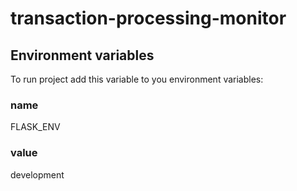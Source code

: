 # transaction-processing-monitor

## Environment variables
To run project add this variable to you environment variables:

### name
FLASK_ENV
### value
development
